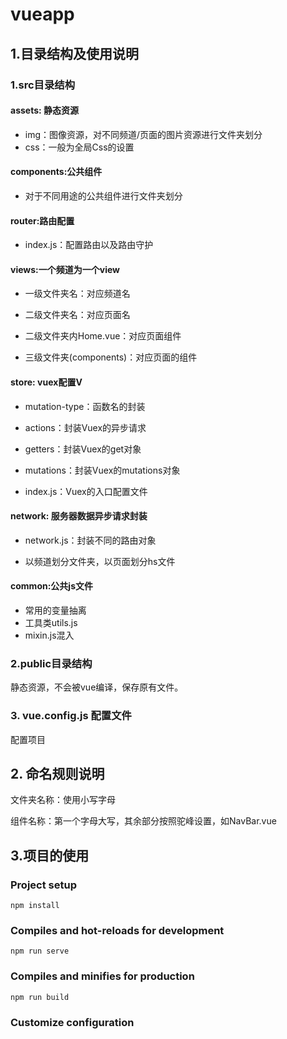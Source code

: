 # vueapp

## 1.目录结构及使用说明

### 1.src目录结构

#### assets: 静态资源

* img：图像资源，对不同频道/页面的图片资源进行文件夹划分
* css：一般为全局Css的设置

#### components:公共组件

* 对于不同用途的公共组件进行文件夹划分

#### router:路由配置

* index.js：配置路由以及路由守护

#### views:一个频道为一个view

* 一级文件夹名：对应频道名

* 二级文件夹名：对应页面名

* 二级文件夹内Home.vue：对应页面组件

* 三级文件夹(components)：对应页面的组件

#### store: vuex配置V

* mutation-type：函数名的封装

* actions：封装Vuex的异步请求

* getters：封装Vuex的get对象

* mutations：封装Vuex的mutations对象

* index.js：Vuex的入口配置文件

#### network: 服务器数据异步请求封装

* network.js：封装不同的路由对象

* 以频道划分文件夹，以页面划分hs文件

#### common:公共js文件

* 常用的变量抽离
* 工具类utils.js
* mixin.js混入

### 2.public目录结构

静态资源，不会被vue编译，保存原有文件。

### 3. vue.config.js 配置文件

配置项目

## 2. 命名规则说明

文件夹名称：使用小写字母

组件名称：第一个字母大写，其余部分按照驼峰设置，如NavBar.vue



## 3.项目的使用

### Project setup

```
npm install
```

### Compiles and hot-reloads for development

```
npm run serve
```

### Compiles and minifies for production

```
npm run build
```

### Customize configuration


